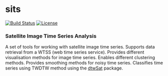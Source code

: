 sits
======

[![Build Status](https://travis-ci.org/rolfsimoes/sits.svg?branch=master)](https://travis-ci.org/rolfsimoes/) [![License](http://img.shields.io/badge/license-GPL%20%28%3E=%202%29-brightgreen.svg?style=flat)](http://www.gnu.org/licenses/gpl-2.0.html) 

### Satellite Image Time Series Analysis 
A set of tools for working with satellite image time series. Supports data retrieval from a WTSS (web time series service). Provides different visualisation methods for image time series. Enables different clustering methods. Provides smoothing methods for noisy time series. Classifies time series using TWDTW method using the [dtwSat](https://github.com/vwmaus/dtwSat) package.


